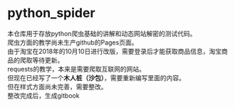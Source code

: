 # python_spider  
本仓库用于存放python爬虫基础的讲解和动态网站解密的测试代码。  
爬虫方面的教学尚未生产github的Pages页面。  
由于淘宝在2018年的10月10日进行改版，需要登录后才能获取商品信息，淘宝商品的爬取等待更新。  
requests的教学，本来是需要爬取互联网的网站。  
但现在已经写了一个**木人桩（沙包）**，需要重新编写里面的内容。  
但在样式方面尚未完善，需要整改。  
整改完成后，生成gitbook
